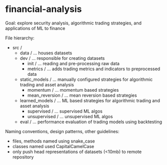 # financial-analysis
Goal: explore security analysis, algorithmic trading strategies, and applications of ML to finance

File hierarchy:
- src /
  - data / ... houses datasets
  - dev / ... responsible for creating datasets
    - init / ... reading and pre-processing raw data
    - metrics / ... adds trading metrics and indicators to preprocessed data
  - static_models / ... manually configured strategies for algorithmic trading and asset analysis
    - momentum / ... momentum based strategies
    - mean_reversion / ... mean reversion based strategies
  - learned_models / ... ML based strategies for algorithmic trading and asset analysis
    - supervised / ... supervised ML algos
    - unsupervised / ... unsupervised ML algos
  - eval / ... performance evaluation of trading models using backtesting

Naming conventions, design patterns, other guidelines:
- files, methods named using snake_case
- classes named used CapitalCamelCase
- only push head representations of datasets (<10mb) to remote repository
